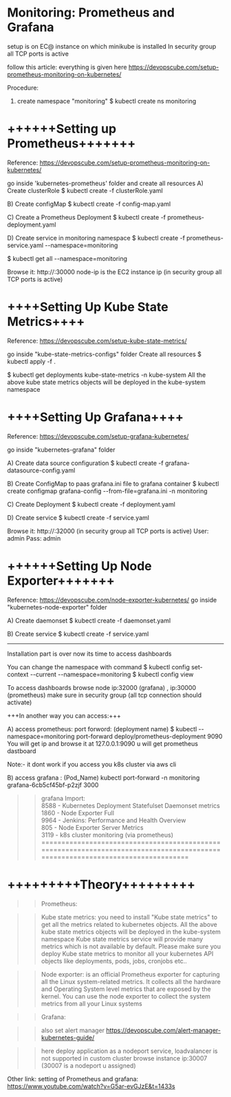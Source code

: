 # Monitoring: Prometheus and Grafana

setup is on EC@ instance on which minikube is installed
In security group all TCP ports is active

follow this article: everything is given here
https://devopscube.com/setup-prometheus-monitoring-on-kubernetes/ 


Procedure:
1) create namespace "monitoring" 
$ kubectl create ns monitoring

# ++++++Setting up Prometheus+++++++
Reference: https://devopscube.com/setup-prometheus-monitoring-on-kubernetes/

go inside 'kubernetes-prometheus' folder and create all resources
A) Create clusterRole
$ kubectl create -f clusterRole.yaml

B) Create configMap
$ kubectl create -f config-map.yaml

C) Create a Prometheus Deployment
$ kubectl create  -f prometheus-deployment.yaml 

D) Create service in monitoring namespace
$ kubectl create -f prometheus-service.yaml --namespace=monitoring

$ kubectl get all --namespace=monitoring

Browse it: http://<your-node-ip>:30000   node-ip is the EC2 instance ip (in security group all TCP ports is active)


# ++++Setting Up Kube State Metrics++++
Reference: https://devopscube.com/setup-kube-state-metrics/

go inside "kube-state-metrics-configs" folder
Create all resources
$ kubectl apply -f .

$ kubectl get deployments kube-state-metrics -n kube-system
All the above kube state metrics objects will be deployed in the kube-system namespace


# ++++Setting Up Grafana++++
Reference: https://devopscube.com/setup-grafana-kubernetes/

go inside "kubernetes-grafana" folder

A) Create data source configuration
$ kubectl create -f grafana-datasource-config.yaml

B) Create ConfigMap to paas grafana.ini file to grafana container
$ kubectl create configmap grafana-config --from-file=grafana.ini -n monitoring

C) Create Deployment
$ kubectl create -f deployment.yaml

D) Create service
$ kubectl create -f service.yaml

Browse it: http://<your-node-ip>:32000         (in security group all TCP ports is active)
User: admin
Pass: admin


# ++++++Setting Up Node Exporter+++++++
Reference: https://devopscube.com/node-exporter-kubernetes/
go inside "kubernetes-node-exporter" folder

A) Create daemonset
$ kubectl create -f daemonset.yaml

B) Create service 
$ kubectl create -f service.yaml
___________________________________________________________________

Installation part is over now its time to access dashboards

You can change the namespace with command
$ kubectl config set-context --current --namespace=monitoring
$ kubectl config view


To access dashboards browse node ip:32000 (grafana) , ip:30000 (prometheus) make sure in security group (all tcp connection should activate)

+++In another way you can access:+++

A) access prometheus:
port forword:                                           (deployment name)
$ kubectl --namespace=monitoring port-forward deploy/prometheus-deployment 9090
You will get ip and browse it at 127.0.0.1:9090 u will get prometheus dastboard

Note:- it dont work if you access you k8s cluster via aws cli
  
B) access grafana  :                       (Pod_Name)
kubectl port-forward -n monitoring grafana-6cb5cf45bf-p2zjf 3000

>> grafana Import:\
8588 - Kubernetes Deployment Statefulset Daemonset metrics\
1860 - Node Exporter Full\
9964 - Jenkins: Performance and Health Overview\
805 - Node Exporter Server Metrics\
3119 - k8s cluster monitoring (via prometheus)
===============================================================================================================================

# +++++++++Theory+++++++++

>>Prometheus:

>>Kube state metrics:
you need to install "Kube state metrics" to get all the metrics related to kubernetes objects.
All the above kube state metrics objects will be deployed in the kube-system namespace
Kube state metrics service will provide many metrics which is not available by default. Please make sure you deploy Kube state metrics to monitor all your kubernetes API objects like deployments, pods, jobs, cronjobs etc..

>>Node exporter: 
 is an official Prometheus exporter for capturing all the Linux system-related metrics.
It collects all the hardware and Operating System level metrics that are exposed by the kernel.
You can use the node exporter to collect the system metrics from all your Linux systems

>>Grafana:

>>also set alert manager
https://devopscube.com/alert-manager-kubernetes-guide/

>>here deploy application as a nodeport service, loadvalancer is not supported in custom cluster
browse instance ip:30007  (30007 is a nodeport u assigned)

Other link:
setting of Prometheus and grafana:
https://www.youtube.com/watch?v=G5ar-evGJzE&t=1433s
